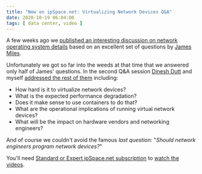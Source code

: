 ```yaml
---
title: "New on ipSpace.net: Virtualizing Network Devices Q&A"
date: 2020-10-19 06:04:00
tags: [ data center, video ]
---
```

A few weeks ago we [published an interesting discussion on network operating system details](https://blog.ipspace.net/2020/10/network-operating-systems-qa.html) based on an excellent set of questions by [James Miles](https://www.linkedin.com/in/james-m-974903a0/).

Unfortunately we got so far into the weeds at that time that we answered only half of James' questions. In the second Q&A session [Dinesh Dutt](https://www.ipspace.net/Author:Dinesh_Dutt) and myself [addressed the rest of them](https://my.ipspace.net/bin/list?id=NOSModels#DDVIRT) including:

* How hard is it to virtualize network devices?
* What is the expected performance degradation?
* Does it make sense to use containers to do that?
* What are the operational implications of running virtual network devices?
* What will be the impact on hardware vendors and networking engineers?

And of course we couldn't avoid the famous _last question_: "_Should network engineers program network devices?_"

You'll need [Standard or Expert ipSpace.net subscription](https://www.ipspace.net/Subscription/Individual) to [watch the videos](https://my.ipspace.net/bin/list?id=NOSModels#DDNOS).

